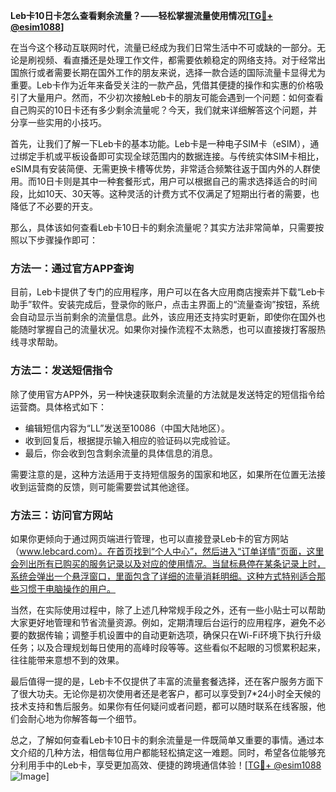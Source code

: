**Leb卡10日卡怎么查看剩余流量？——轻松掌握流量使用情况[[TG💪+ @esim1088](https://t.me/s/esim1088)]**

在当今这个移动互联网时代，流量已经成为我们日常生活中不可或缺的一部分。无论是刷视频、看直播还是处理工作文件，都需要依赖稳定的网络支持。对于经常出国旅行或者需要长期在国外工作的朋友来说，选择一款合适的国际流量卡显得尤为重要。Leb卡作为近年来备受关注的一款产品，凭借其便捷的操作和实惠的价格吸引了大量用户。然而，不少初次接触Leb卡的朋友可能会遇到一个问题：如何查看自己购买的10日卡还有多少剩余流量呢？今天，我们就来详细解答这个问题，并分享一些实用的小技巧。

首先，让我们了解一下Leb卡的基本功能。Leb卡是一种电子SIM卡（eSIM），通过绑定手机或平板设备即可实现全球范围内的数据连接。与传统实体SIM卡相比，eSIM具有安装简便、无需更换卡槽等优势，非常适合频繁往返于国内外的人群使用。而10日卡则是其中一种套餐形式，用户可以根据自己的需求选择适合的时间段，比如10天、30天等。这种灵活的计费方式不仅满足了短期出行者的需要，也降低了不必要的开支。

那么，具体该如何查看Leb卡10日卡的剩余流量呢？其实方法非常简单，只需要按照以下步骤操作即可：

### 方法一：通过官方APP查询

目前，Leb卡提供了专门的应用程序，用户可以在各大应用商店搜索并下载“Leb卡助手”软件。安装完成后，登录你的账户，点击主界面上的“流量查询”按钮，系统会自动显示当前剩余的流量信息。此外，该应用还支持实时更新，即使你在国外也能随时掌握自己的流量状况。如果你对操作流程不太熟悉，也可以直接拨打客服热线寻求帮助。

### 方法二：发送短信指令

除了使用官方APP外，另一种快速获取剩余流量的方法就是发送特定的短信指令给运营商。具体格式如下：
- 编辑短信内容为“LL”发送至10086（中国大陆地区）。
- 收到回复后，根据提示输入相应的验证码以完成验证。
- 最后，你会收到包含剩余流量的具体信息的消息。

需要注意的是，这种方法适用于支持短信服务的国家和地区，如果所在位置无法接收到运营商的反馈，则可能需要尝试其他途径。

### 方法三：访问官方网站

如果你更倾向于通过网页端进行管理，也可以直接登录Leb卡的官方网站（www.lebcard.com）。在首页找到“个人中心”，然后进入“订单详情”页面，这里会列出所有已购买的服务记录以及对应的使用情况。当鼠标悬停在某条记录上时，系统会弹出一个悬浮窗口，里面包含了详细的流量消耗明细。这种方式特别适合那些习惯于电脑操作的用户。

当然，在实际使用过程中，除了上述几种常规手段之外，还有一些小贴士可以帮助大家更好地管理和节省流量资源。例如，定期清理后台运行的应用程序，避免不必要的数据传输；调整手机设置中的自动更新选项，确保只在Wi-Fi环境下执行升级任务；以及合理规划每日使用的高峰时段等等。这些看似不起眼的习惯累积起来，往往能带来意想不到的效果。

最后值得一提的是，Leb卡不仅提供了丰富的流量套餐选择，还在客户服务方面下了很大功夫。无论你是初次使用者还是老客户，都可以享受到7*24小时全天候的技术支持和售后服务。如果你有任何疑问或者问题，都可以随时联系在线客服，他们会耐心地为你解答每一个细节。

总之，了解如何查看Leb卡10日卡的剩余流量是一件既简单又重要的事情。通过本文介绍的几种方法，相信每位用户都能轻松搞定这一难题。同时，希望各位能够充分利用手中的Leb卡，享受更加高效、便捷的跨境通信体验！[[TG💪+ @esim1088](https://t.me/s/esim1088) ![Image](https://i.postimg.cc/4NQfJmqS/Snipaste-2025-05-13-00-14-12.png)]